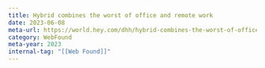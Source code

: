 ```yaml
---
title: Hybrid combines the worst of office and remote work
date: 2023-06-08
meta-url: https://world.hey.com/dhh/hybrid-combines-the-worst-of-office-and-remote-work-d3174e50
category: WebFound
meta-year: 2023
internal-tag: "[[Web Found]]"
---
```

